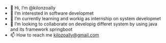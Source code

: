 - 👋 Hi, I’m @kilonzoally
- 👀 I’m interested in software developmet
- 🌱 I’m currently learning and workig as internship on system developmet
- 💞️ I’m looking to collaborate on developig differet system by using java and its framework springboot
- 📫 How to reach me kilozoally@gmail.com

<!---
kilonzoally/kilonzoally is a ✨ special ✨ repository because its `README.md` (this file) appears on your GitHub profile.
You can click the Preview link to take a look at your changes.
--->
